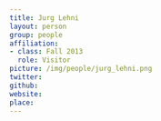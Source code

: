 ```yaml
---
title: Jurg Lehni
layout: person
group: people
affiliation:
- class: Fall 2013
  role: Visitor
picture: /img/people/jurg_lehni.png
twitter:
github:
website:
place:
---
```

